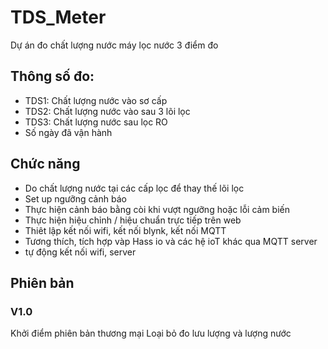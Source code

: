 # TDS_Meter
Dự án đo chất lượng nước máy lọc nước 3 điểm đo
## Thông số đo:
- TDS1: Chất lượng nước vào sơ cấp
- TDS2: Chất lượng nước vào sau 3 lõi lọc
- TDS3: Chất lượng nước sau lọc RO
- Số ngày đã vận hành
## Chức năng
- Do chất lượng nước tại các cấp lọc để thay thế lõi lọc
- Set up ngưỡng cảnh báo
- Thực hiện cảnh báo bằng còi khi vượt ngưỡng hoặc lỗi cảm biến
- Thực hiện hiệu chỉnh / hiệu chuẩn trực tiếp trên web
- Thiêt lập kết nối wifi, kết nối blynk, kết nối MQTT
- Tương thích, tích hợp vàp Hass io và các hệ ioT khác qua MQTT server
- tự động kết nối wifi, server
## Phiên bản
### V1.0
  Khởi điểm phiên bản thương mại
  Loại bỏ đo lưu lượng và lượng nước
